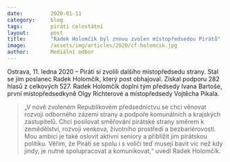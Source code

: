 ```yaml
---
date:         2020-01-11
category:     blog
tags:         piráti celostátní
layout:       post
title:        "Radek Holomčík byl znovu zvolen místopředsedou Pirátů"
image:        /assets/img/articles/2020/cf-holomcik.jpg
author:       Mediální odbor
---
```



Ostrava, 11. ledna 2020 – Piráti si zvolili dalšího místopředsedu strany. Stal se jím poslanec Radek Holomčík, který post obhajoval. Získal podporu 282 hlasů z celkových 527. Radek Holomčík doplní tým předsedy Ivana Bartoše, první místopředsedkyně Olgy Richterové a místopředsedy Vojtěcha Pikala.

> „V nově zvoleném Republikovém předsednictvu se chci věnovat rozvoji odborného zázemí strany a podpoře komunálních a krajských zastupitelů. Chci posilovat směřování pirátské strany směrem k zemědělství, rozvoji venkova, životního prostředí a bezbariérovosti. Mou ambicí je také oslovit aktivní seniory a přiblížit jim pirátskou politiku. Věřím, že Piráti se spolu i s voliči teď musejí bavit víc než kdy jindy, je nutné spolupracovat a komunikovat,“ uvedl Radek Holomčík.
